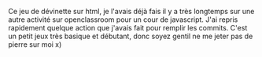 Ce jeu de dévinette sur html, je l'avais déjà fais il y a très longtemps sur une autre activité sur openclassroom pour un cour de javascript.
J'ai repris rapidement quelque action que j'avais fait pour remplir les commits.
C'est un petit jeux très basique et débutant, donc soyez gentil ne me jeter pas de pierre sur moi x)
